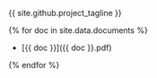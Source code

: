{{ site.github.project_tagline }}

{% for doc in site.data.documents %}

- [{{ doc }}]({{ doc }}.pdf)

{% endfor %}
